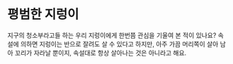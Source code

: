 # 평범한 지렁이

지구의 청소부라고들 하는 우리 지렁이에게 한번쯤 관심을 기울여 본 적이 있나요? 속
설에 의하면 지렁이는 반으로 잘려도 살 수 있다고 하지만, 아주 가끔 머리쪽이 살아
남아 꼬리가 자라날 뿐이지, 속설대로 항상 살아나는 것은 아니라고 해요.

